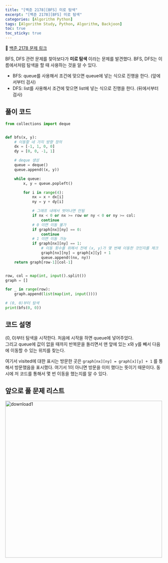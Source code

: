 ```yaml
---
title: "[백준 2178][BFS] 미로 탐색"
excerpt: "[백준 2178][BFS] 미로 탐색"
categories: [Algorithm Python]
tags: [Algorithm Study, Python, Algorithm, Backjoon]
toc: true
toc_sticky: true
---
```


📌 [백준 2178 문제 링크](https://www.acmicpc.net/problem/2178) <br>

BFS, DFS 관련 문제를 찾아보다가 **미로 탐색** 이라는 문제를 발견했다. BFS, DFS는 이름에서처럼 탐색을 할 때 사용하는 것을 알 수 있다. <br>

- BFS: queue를 사용해서 조건에 맞으면 queue에 넣는 식으로 진행을 한다. (앞에서부터 검사)
- DFS: list를 사용해서 조건에 맞으면 list에 넣는 식으로 진행을 한다. (뒤에서부터 검사)

## 풀이 코드

```python
from collections import deque


def bfs(x, y):
    # 이동할 네 가지 방향 정의
    dx = [-1, 1, 0, 0]
    dy = [0, 0, -1, 1]

    # deque 생성
    queue = deque()
    queue.append((x, y))

    while queue:
        x, y = queue.popleft()

        for i in range(4):
            nx = x + dx[i]
            ny = y + dy[i]

            # 그래프 내에서 벗어나면 안됨
            if nx < 0 or nx >= row or ny < 0 or ny >= col:
                continue
            # 0 이면 이동 불가
            if graph[nx][ny] == 0:
                continue
            # 1 이면 이동 가능
            if graph[nx][ny] == 1:
                # 이동 횟수를 위해서 전에 (x, y)가 몇 번째 이동한 것인지를 체크
                graph[nx][ny] = graph[x][y] + 1
                queue.append((nx, ny))
    return graph[row-1][col-1]


row, col = map(int, input().split())
graph = []

for _ in range(row):
    graph.append(list(map(int, input())))

# (0, 0)부터 탐색
print(bfs(0, 0))
```

## 코드 설명

(0, 0)부터 탐색을 시작한다. 처음에 시작을 하면 queue에 넣어주었다. <br>
그리고 queue에 값이 없을 때까지 반복문을 돌리면서 맨 앞에 있는 x와 y를 빼서 다음에 이동할 수 있는 위치를 찾는다. <br>

여기서 visited에 대한 표시는 방문한 곳은 `graph[nx][ny] = graph[x][y] + 1` 를 통해서 방문했음을 표시했다. 여기서 1이 아니면 방문을 이미 했다는 뜻이기 때문이다. 동시에 저 코드를 통해서 몇 번 이동을 했는지를 알 수 있다.

## 앞으로 풀 문제 리스트

<img width="500" alt="download1" src="https://user-images.githubusercontent.com/96654391/212027902-64420c83-6a12-4951-8beb-90153e973da3.png">
